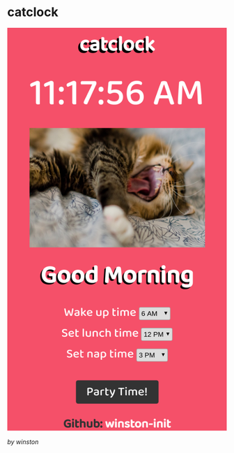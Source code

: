 # catclock

<img src="https://github.com/winston-init/catclock/blob/master/resources/screenshot/layout.png" height="30%">

*by winston*